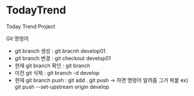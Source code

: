 # TodayTrend
Today Trend Project

Git 명령어
- git branch 생성 : git bracnh develop01
- git branch 변경 : git checkout develop01
- 현재 git branch 확인 : git branch
- 이전 git 삭제 : git branch -d develop
- 현재 git branch push :
  git add .
  git push -> 하면 명령어 알려줌 그거 복붙 ex) git push --set-upstream origin develop

